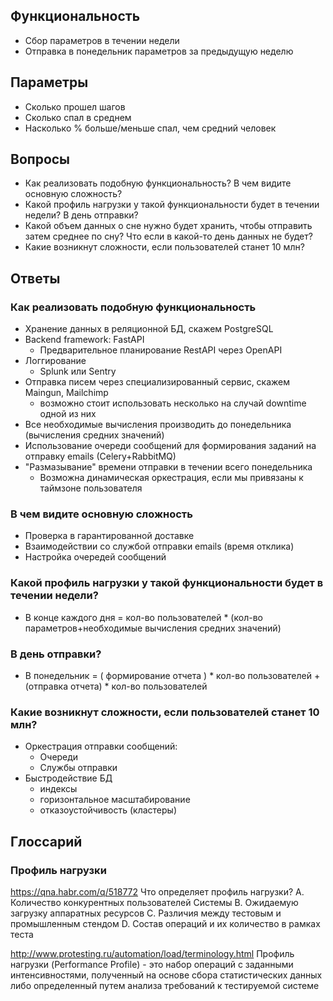 
## Функциональность 

- Сбор параметров в течении недели
- Отправка в понедельник параметров за предыдущую неделю

## Параметры

- Сколько прошел шагов
- Сколько спал в среднем
- Насколько % больше/меньше спал, чем средний человек

##  Вопросы

- Как реализовать подобную функциональность? В чем видите основную сложность?
- Какой профиль нагрузки у такой функциональности будет в течении недели? В день отправки?
- Какой объем данных о сне нужно будет хранить, чтобы отправить затем среднее по сну? Что если в какой-то день данных не будет?
- Какие возникнут сложности, если пользователей станет 10 млн?


## Ответы

### Как реализовать подобную функциональность


- Хранение данных в реляционной БД, скажем PostgreSQL
- Backend framework: FastAPI
  - Предварительное планирование RestAPI через OpenAPI
- Логгирование 
  - Splunk или Sentry
- Отправка писем через специализированный сервис, скажем Maingun, Mailchimp
  - возможно стоит использовать несколько на случай downtime одной из них
- Все необходимые вычисления производить до понедельника (вычисления средних значений)
- Использование очереди сообщений для формирования заданий на отправку emails (Celery+RabbitMQ)
- "Размазывание" времени отправки в течении всего понедельника
  - Возможна динамическая оркестрация, если мы привязаны к таймзоне пользователя

### В чем видите основную сложность

- Проверка в гарантированной доставке
- Взаимодействии со службой отправки emails (время отклика)
- Настройка очередей сообщений


### Какой профиль нагрузки у такой функциональности будет в течении недели? 

- В конце каждого дня = кол-во пользователей * (кол-во параметров+необходимые вычисления средних значений)

### В день отправки?

- В понедельник = ( формирование отчета ) * кол-во пользователей + (отправка отчета) * кол-во пользователей

### Какие возникнут сложности, если пользователей станет 10 млн?

- Оркестрация отправки сообщений: 
  - Очереди
  - Службы отправки
- Быстродействие БД
  - индексы
  - горизонтальное масштабирование
  - отказоустойчивость (кластеры)

## Глоссарий

### Профиль нагрузки

https://qna.habr.com/q/518772
Что определяет профиль нагрузки?
A. Количество конкурентных пользователей Системы
B. Ожидаемую загрузку аппаратных ресурсов
C. Различия между тестовым и промышленным стендом
D. Состав операций и их количество в рамках теста

http://www.protesting.ru/automation/load/terminology.html
Профиль нагрузки (Performance Profile) - это набор операций с заданными интенсивностями, полученный на основе сбора статистических данных либо определенный путем анализа требований к тестируемой системе


